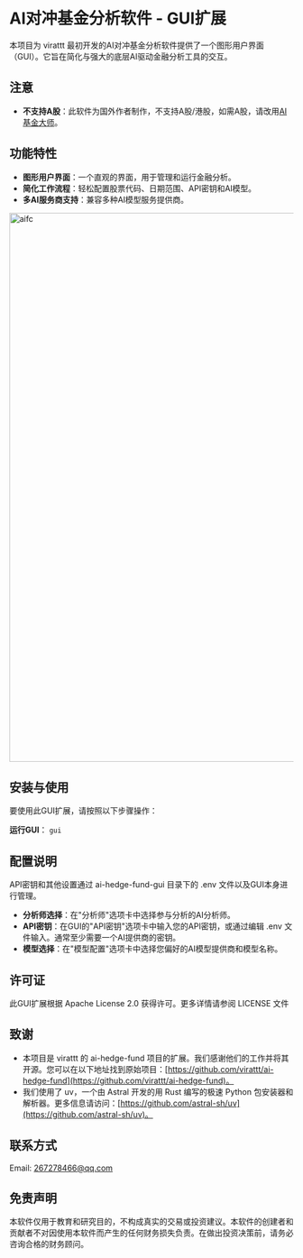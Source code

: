 # AI对冲基金分析软件 - GUI扩展

本项目为 virattt 最初开发的AI对冲基金分析软件提供了一个图形用户界面（GUI）。它旨在简化与强大的底层AI驱动金融分析工具的交互。

## 注意
*   **不支持A股**：此软件为国外作者制作，不支持A股/港股，如需A股，请改用[AI基金大师](https://github.com/hengruiyun/AI-Fund-Master)。
  
## 功能特性

*   **图形用户界面**：一个直观的界面，用于管理和运行金融分析。
*   **简化工作流程**：轻松配置股票代码、日期范围、API密钥和AI模型。
*   **多AI服务商支持**：兼容多种AI模型服务提供商。

<img width="1258" height="974" alt="aifc" src="https://github.com/user-attachments/assets/c191b591-8455-4e3e-ba8f-4eaeb4ff1702" />


## 安装与使用

要使用此GUI扩展，请按照以下步骤操作：

  **运行GUI**：
    ```
    gui
    ```



## 配置说明

API密钥和其他设置通过 ai-hedge-fund-gui 目录下的 .env 文件以及GUI本身进行管理。

*   **分析师选择**：在"分析师"选项卡中选择参与分析的AI分析师。
*   **API密钥**：在GUI的"API密钥"选项卡中输入您的API密钥，或通过编辑 .env 文件输入。通常至少需要一个AI提供商的密钥。
*   **模型选择**：在"模型配置"选项卡中选择您偏好的AI模型提供商和模型名称。



## 许可证

此GUI扩展根据 Apache License 2.0 获得许可。更多详情请参阅 LICENSE 文件


## 致谢

*   本项目是 virattt 的 ai-hedge-fund 项目的扩展。我们感谢他们的工作并将其开源。您可以在以下地址找到原始项目：[https://github.com/virattt/ai-hedge-fund](https://github.com/virattt/ai-hedge-fund)。
*   我们使用了 uv，一个由 Astral 开发的用 Rust 编写的极速 Python 包安装器和解析器。更多信息请访问：[https://github.com/astral-sh/uv](https://github.com/astral-sh/uv)。


## 联系方式

Email: 267278466@qq.com


## 免责声明

本软件仅用于教育和研究目的，不构成真实的交易或投资建议。本软件的创建者和贡献者不对因使用本软件而产生的任何财务损失负责。在做出投资决策前，请务必咨询合格的财务顾问。 
